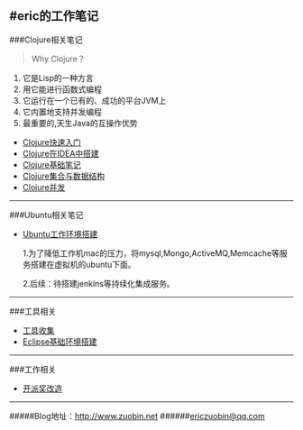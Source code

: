 #eric的工作笔记
--------------

###Clojure相关笔记

> Why Clojure？

1. 它是Lisp的一种方言
2. 用它能进行函数式编程
3. 它运行在一个已有的、成功的平台JVM上
4. 它内置地支持并发编程
5. 最重要的,天生Java的互操作优势

- [Clojure快速入门](https://github.com/ericzuobin/notes/blob/master/clojure/clojure_basic.md)
- [Clojure在IDEA中搭建](https://github.com/ericzuobin/notes/blob/master/clojure/clojure_idea.md)
- [Clojure基础笔记](https://github.com/ericzuobin/notes/blob/master/clojure/clojure_1.md)
- [Clojure集合与数据结构](https://github.com/ericzuobin/notes/blob/master/clojure/clojure_2.md)
- [Clojure并发](https://github.com/ericzuobin/notes/blob/master/clojure/clojure_3.md)



--------------
###Ubuntu相关笔记
- [Ubuntu工作环境搭建](https://github.com/ericzuobin/notes/blob/master/ubuntu/ubuntu_init.md)

  1.为了降低工作机mac的压力，将mysql,Mongo,ActiveMQ,Memcache等服务搭建在虚拟机的ubuntu下面。

  2.后续：待搭建jenkins等持续化集成服务。
  




--------------
###工具相关
- [工具收集](https://github.com/ericzuobin/notes/blob/master/clojure/githubnotes.md)
- [Eclipse基础环境搭建](https://github.com/ericzuobin/notes/blob/master/tools/eclipse_maven.md)

--------------
###工作相关
- [开派奖改造](https://github.com/ericzuobin/notes/blob/master/work/draw/lottery_draw.md)

--------------

#####Blog地址：http://www.zuobin.net
######ericzuobin@qq.com

